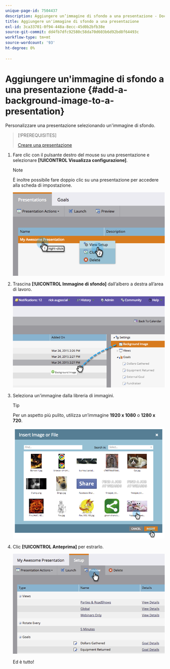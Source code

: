 ```yaml
---
unique-page-id: 7504437
description: Aggiungere un’immagine di sfondo a una presentazione - Documentazione di Marketo - Documentazione del prodotto
title: Aggiungere un'immagine di sfondo a una presentazione
exl-id: 3ca33701-0f94-448a-8ecc-45d0b2bfb38e
source-git-commit: dd4fb7dfc92580c58da70d603b6d92bd8f64493c
workflow-type: tm+mt
source-wordcount: '93'
ht-degree: 0%

---
```


# Aggiungere un&#39;immagine di sfondo a una presentazione {#add-a-background-image-to-a-presentation}

Personalizzare una presentazione selezionando un&#39;immagine di sfondo.

>[!PREREQUISITES]
>
>[Creare una presentazione](/help/marketo/product-docs/core-marketo-concepts/marketing-calendar/calendar-hd/create-a-presentation.md)

1. Fare clic con il pulsante destro del mouse su una presentazione e selezionare **[!UICONTROL Visualizza configurazione]**.

   >[!NOTE]
   >
   >È inoltre possibile fare doppio clic su una presentazione per accedere alla scheda di impostazione.

   ![](assets/image2015-3-24-14-3a36-3a52.png)

1. Trascina **[!UICONTROL Immagine di sfondo]** dall’albero a destra all’area di lavoro.

   ![](assets/image2015-3-24-14-3a39-3a40.png)

1. Seleziona un&#39;immagine dalla libreria di immagini.

   >[!TIP]
   >
   >Per un aspetto più pulito, utilizza un’immagine **1920 x 1080** o **1280 x 720**.

   ![](assets/image2015-3-24-14-3a47-3a57.png)

1. Clic **[!UICONTROL Anteprima]** per estrarlo.

   ![](assets/image2015-3-24-14-3a51-3a1.png)

   Ed è tutto!
